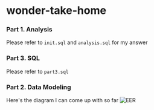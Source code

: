 # wonder-take-home
### Part 1. Analysis
Please refer to `init.sql` and `analysis.sql` for my answer

### Part 3. SQL
Please refer to `part3.sql`

### Part 2. Data Modeling
Here's the diagram I can come up with so far
![EER]("https://github.com/tainangao/wonder-take-home/blob/master/EER%20diagram.png "Logo Title Text 1")


